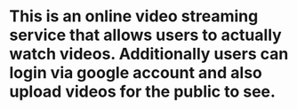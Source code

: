 # This is an online video streaming service that allows users to actually watch videos. Additionally users can login via google account and also upload videos for the public to see.
